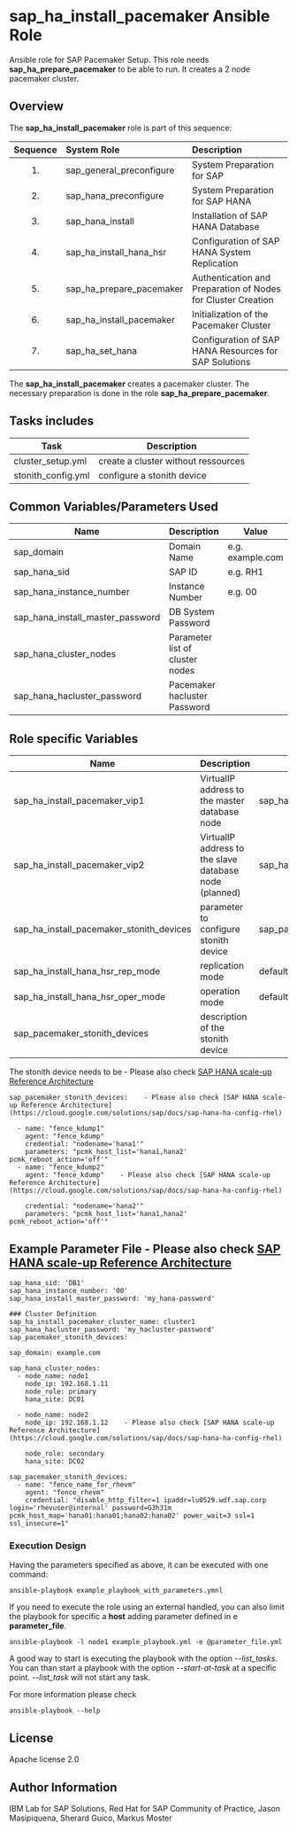 # sap_ha_install_pacemaker Ansible Role

Ansible role for SAP Pacemaker Setup. This role needs **sap_ha_prepare_pacemaker** to be able to run. It creates a 2 node pacemaker cluster.

## Overview

The **sap_ha_install_pacemaker** role is part of this sequence:

| Sequence | System Role              | Description                                                  |
| :------: | :----------------------- | :----------------------------------------------------------- |
|    1.    | sap_general_preconfigure | System Preparation for SAP                                   |
|    2.    | sap_hana_preconfigure    | System Preparation for SAP HANA                              |
|    3.    | sap_hana_install         | Installation of SAP HANA Database                            |
|    4.    | sap_ha_install_hana_hsr  | Configuration of SAP HANA System Replication                 |
|    5.    | sap_ha_prepare_pacemaker | Authentication and Preparation of Nodes for Cluster Creation |
|    6.    | sap_ha_install_pacemaker | Initialization of the Pacemaker Cluster                      |
|    7.    | sap_ha_set_hana          | Configuration of SAP HANA Resources for SAP Solutions        |

The **sap_ha_install_pacemaker** creates a pacemaker cluster.
The necessary preparation is done in the role **sap_ha_prepare_pacemaker**.

## Tasks includes

| Task               | Description                         |
| ------------------ | ----------------------------------- |
| cluster_setup.yml  | create a cluster without ressources |
| stonith_config.yml | configure a stonith device          |

## Common Variables/Parameters Used

| Name                             | Description                     | Value            |
| -------------------------------- | ------------------------------- | ---------------- |
| sap_domain                       | Domain Name                     | e.g. example.com |
| sap_hana_sid                     | SAP ID                          | e.g. RH1         |
| sap_hana_instance_number         | Instance Number                 | e.g. 00          |
| sap_hana_install_master_password | DB System Password              |
| sap_hana_cluster_nodes           | Parameter list of cluster nodes |
| sap_hana_hacluster_password      | Pacemaker hacluster Password    |

## Role specific Variables

| Name                                     | Description                                            | Value                         |
| ---------------------------------------- | ------------------------------------------------------ | ----------------------------- |
| sap_ha_install_pacemaker_vip1            | VirtualIP address to the master database node          | sap_hana_vip1                 |
| sap_ha_install_pacemaker_vip2            | VirtualIP address to the slave database node (planned) | sap_hana_vip2                 |
| sap_ha_install_pacemaker_stonith_devices | parameter to configure stonith device                  | sap_pacemaker_stonith_devices |
| sap_ha_install_hana_hsr_rep_mode         | replication mode                                       | default is sync               |
| sap_ha_install_hana_hsr_oper_mode        | operation mode                                         | default is logreplay          |
| sap_pacemaker_stonith_devices            | description of the stonith device                      |

The stonith device needs to be - Please also check [SAP HANA scale-up Reference Architecture](https://cloud.google.com/solutions/sap/docs/sap-hana-ha-config-rhel)

```
sap_pacemaker_stonith_devices:    - Please also check [SAP HANA scale-up Reference Architecture](https://cloud.google.com/solutions/sap/docs/sap-hana-ha-config-rhel)

  - name: "fence_kdump1"
    agent: "fence_kdump"
    credential: "nodename='hana1'"
    parameters: "pcmk_host_list='hana1,hana2' pcmk_reboot_action='off'"
  - name: "fence_kdump2"
    agent: "fence_kdump"    - Please also check [SAP HANA scale-up Reference Architecture](https://cloud.google.com/solutions/sap/docs/sap-hana-ha-config-rhel)

    credential: "nodename='hana2'"
    parameters: "pcmk_host_list='hana1,hana2' pcmk_reboot_action='off'"

```

## Example Parameter File - Please also check [SAP HANA scale-up Reference Architecture](https://cloud.google.com/solutions/sap/docs/sap-hana-ha-config-rhel)

```
sap_hana_sid: 'DB1'
sap_hana_instance_number: '00'
sap_hana_install_master_password: 'my_hana-password'

### Cluster Definition
sap_ha_install_pacemaker_cluster_name: cluster1
sap_hana_hacluster_password: 'my_hacluster-password'
sap_pacemaker_stonith_devices:

sap_domain: example.com

sap_hana_cluster_nodes:
  - node_name: node1
    node_ip: 192.168.1.11
    node_role: primary
    hana_site: DC01

  - node_name: node2
    node_ip: 192.168.1.12    - Please also check [SAP HANA scale-up Reference Architecture](https://cloud.google.com/solutions/sap/docs/sap-hana-ha-config-rhel)

    node_role: secondary
    hana_site: DC02

sap_pacemaker_stonith_devices:
  - name: "fence_name_for_rhevm"
    agent: "fence_rhevm"
    credential: "disable_http_filter=1 ipaddr=lu0529.wdf.sap.corp login='rhevuser@internal' password=G3h31m pcmk_host_map='hana01:hana01;hana02:hana02' power_wait=3 ssl=1 ssl_insecure=1"

```

### Execution Design

Having the parameters specified as above, it can be executed with one command:

```
ansible-playbook example_playbook_with_parameters.ymnl
```

If you need to execute the role using an external handled, you can also limit the playbook for
specific a **host** adding parameter defined in e **parameter_file**.

```
ansible-playbook -l node1 example_playbook.yml -e @parameter_file.yml
```

A good way to start is executing the playbook with the option _--list_tasks_. You can than start a
playbook with the option _--start-at-task_ at a specific point. _--list_task_ will not start any
task.

For more information please check

```
ansible-playbook --help
```

## License

Apache license 2.0

## Author Information

IBM Lab for SAP Solutions, Red Hat for SAP Community of Practice, Jason Masipiquena, Sherard Guico, Markus Moster
